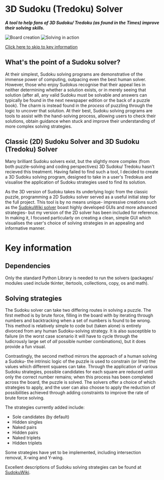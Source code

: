 # 3D Sudoku (Tredoku) Solver
***A tool to help fans of 3D Sudoku/ Tredoku (as found in the Times) improve their solving skills.***

![Board creation](<3D Sudoku Solver/images/creating_board.gif>) ![Solving in action](<3D Sudoku Solver/images/solving_in_action.gif>)

[Click here to skip to key information](#key-information)

## What's the point of a Sudoku solver?
At their simplest, Sudoku solving programs are demonstrative of the immense power of computing, outpacing even the best human solver. However, those who enjoy Sudokus recognise that their appeal lies in neither determining whether a solution exists, or in merely seeing that solution (after all, any valid Sudoku must be solvable and answers can typically be found in the next newspaper edition or the back of a puzzle book). The charm is instead found in the *process* of puzzling through the logic to uncover that solution. At their best, Sudoku solving programs are tools to assist with the hand-solving process, allowing users to check their solutions, obtain guidance when stuck and improve their understanding of more complex solving strategies. 

## Classic (2D) Sudoku Solver and 3D Sudoku (Tredoku) Solver
Many brilliant Sudoku solvers exist, but the slightly more complex (from both puzzle-solving and coding perspectives) 3D Sudoku/ Tredoku hasn't recieved this treatment. Having failed to find such a tool, I decided to create a 3D Sudoku solving program, designed to take in a user's Tredokus and visualise the application of Sudoku strategies used to find its solution.  

As the 3D version of Sudoku takes its underlying logic from the classic puzzle, programming a 2D Sudoku solver served as a useful initial step for the full project. This tool is by no means unique- impressive creations such as the [SudokuWiki solver](https://www.sudokuwiki.org/Sudoku.htm) boast highly developed GUIs and more advanced strategies- but my version of the 2D solver has been included for reference. In making it, I focused particularly on creating a clean, simple GUI which visualises the user's choice of solving strategies in an appealing and informative manner. 


# Key information
## Dependencies
Only the standard Python Library is needed to run the solvers (packages/ modules used include tkinter, itertools, collections, copy, os and math).

## Solving strategies

The Sudoku solver can take two differing routes in solving a puzzle. 
The first method is by brute force, filling in the board with by iterating through numbers and backtracking when a set of numbers is found to be wrong. This method is relatively simple to code but (taken alone) is entirely divorced from any human Sudoku-solving strategy. It is also susceptible to failure (in the worst case scenario it will have to cycle through the ludicrously large set of *all* possible number combinations), but it does provide a fun visual. 

Contrastingly, the second method mirrors the approach of a human solving a Sudoku- the intrinsic logic of the puzzle is used to constrain (or limit) the values which different squares can take. Through the application of various Sudoku strategies, possible candidates for each square are reduced until only the correct number remains; when this process has been completed across the board, the puzzle is solved. The solvers offer a choice of which strategies to apply, and the user can also choose to apply the reduction of possibilities achieved through adding constraints to improve the rate of brute force solving. 

The strategies currently added include:
- Sole candidates (by default)
- Hidden singles
- Naked pairs
- Hidden pairs
- Naked triplets
- Hidden triplets

Some strategies have yet to be implemented, including intersection removal, X-wing and Y-wing.

Excellent descriptions of Sudoku solving strategies can be found at [SudokuWiki](https://www.sudokuwiki.org/Strategy_Families).